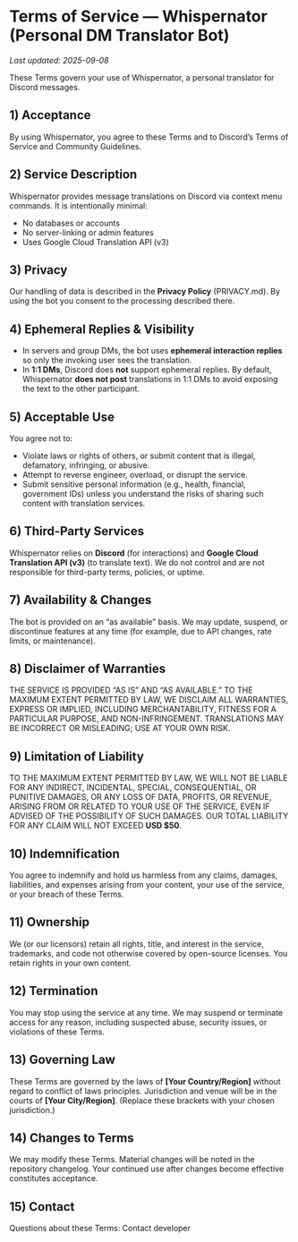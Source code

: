 # Terms of Service — Whispernator (Personal DM Translator Bot)

_Last updated: 2025-09-08_

These Terms govern your use of Whispernator, a personal translator for Discord messages.

## 1) Acceptance
By using Whispernator, you agree to these Terms and to Discord’s Terms of Service and Community Guidelines.

## 2) Service Description
Whispernator provides message translations on Discord via context menu commands. It is intentionally minimal:
- No databases or accounts
- No server-linking or admin features
- Uses Google Cloud Translation API (v3)

## 3) Privacy
Our handling of data is described in the **Privacy Policy** (PRIVACY.md). By using the bot you consent to the processing described there.

## 4) Ephemeral Replies & Visibility
- In servers and group DMs, the bot uses **ephemeral interaction replies** so only the invoking user sees the translation.
- In **1:1 DMs**, Discord does **not** support ephemeral replies. By default, Whispernator **does not post** translations in 1:1 DMs to avoid exposing the text to the other participant.

## 5) Acceptable Use
You agree not to:
- Violate laws or rights of others, or submit content that is illegal, defamatory, infringing, or abusive.
- Attempt to reverse engineer, overload, or disrupt the service.
- Submit sensitive personal information (e.g., health, financial, government IDs) unless you understand the risks of sharing such content with translation services.

## 6) Third-Party Services
Whispernator relies on **Discord** (for interactions) and **Google Cloud Translation API (v3)** (to translate text). We do not control and are not responsible for third-party terms, policies, or uptime.

## 7) Availability & Changes
The bot is provided on an “as available” basis. We may update, suspend, or discontinue features at any time (for example, due to API changes, rate limits, or maintenance).

## 8) Disclaimer of Warranties
THE SERVICE IS PROVIDED “AS IS” AND “AS AVAILABLE.” TO THE MAXIMUM EXTENT PERMITTED BY LAW, WE DISCLAIM ALL WARRANTIES, EXPRESS OR IMPLIED, INCLUDING MERCHANTABILITY, FITNESS FOR A PARTICULAR PURPOSE, AND NON-INFRINGEMENT. TRANSLATIONS MAY BE INCORRECT OR MISLEADING; USE AT YOUR OWN RISK.

## 9) Limitation of Liability
TO THE MAXIMUM EXTENT PERMITTED BY LAW, WE WILL NOT BE LIABLE FOR ANY INDIRECT, INCIDENTAL, SPECIAL, CONSEQUENTIAL, OR PUNITIVE DAMAGES, OR ANY LOSS OF DATA, PROFITS, OR REVENUE, ARISING FROM OR RELATED TO YOUR USE OF THE SERVICE, EVEN IF ADVISED OF THE POSSIBILITY OF SUCH DAMAGES. OUR TOTAL LIABILITY FOR ANY CLAIM WILL NOT EXCEED **USD $50**.

## 10) Indemnification
You agree to indemnify and hold us harmless from any claims, damages, liabilities, and expenses arising from your content, your use of the service, or your breach of these Terms.

## 11) Ownership
We (or our licensors) retain all rights, title, and interest in the service, trademarks, and code not otherwise covered by open-source licenses. You retain rights in your own content.

## 12) Termination
You may stop using the service at any time. We may suspend or terminate access for any reason, including suspected abuse, security issues, or violations of these Terms.

## 13) Governing Law
These Terms are governed by the laws of **[Your Country/Region]** without regard to conflict of laws principles. Jurisdiction and venue will be in the courts of **[Your City/Region]**. (Replace these brackets with your chosen jurisdiction.)

## 14) Changes to Terms
We may modify these Terms. Material changes will be noted in the repository changelog. Your continued use after changes become effective constitutes acceptance.

## 15) Contact
Questions about these Terms: Contact developer
